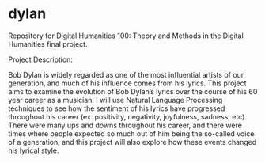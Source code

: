 # dylan
Repository for Digital Humanities 100: Theory and Methods in the Digital Humanities final project.

Project Description:

Bob Dylan is widely regarded as one of the most influential artists of our generation, and much of his influence comes from his lyrics. This project aims to examine the evolution of Bob Dylan’s lyrics over the course of his 60 year career as a musician. I will use Natural Language Processing techniques to see how the sentiment of his lyrics have progressed throughout his career (ex. positivity, negativity, joyfulness, sadness, etc). There were many ups and downs throughout his career, and there were times where people expected so much out of him being the so-called voice of a generation, and this project will also explore how these events changed his lyrical style. 
